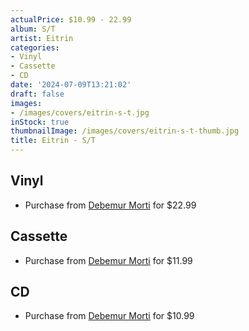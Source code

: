 ```yaml
---
actualPrice: $10.99 - 22.99
album: S/T
artist: Eitrin
categories:
- Vinyl
- Cassette
- CD
date: '2024-07-09T13:21:02'
draft: false
images:
- /images/covers/eitrin-s-t.jpg
inStock: true
thumbnailImage: /images/covers/eitrin-s-t-thumb.jpg
title: Eitrin - S/T
---
```


## Vinyl
* Purchase from [Debemur Morti](https://debemurmorti.aisamerch.com/item/141506) for $22.99
## Cassette
* Purchase from [Debemur Morti](https://debemurmorti.aisamerch.com/item/141504) for $11.99
## CD
* Purchase from [Debemur Morti](https://debemurmorti.aisamerch.com/item/141503) for $10.99
